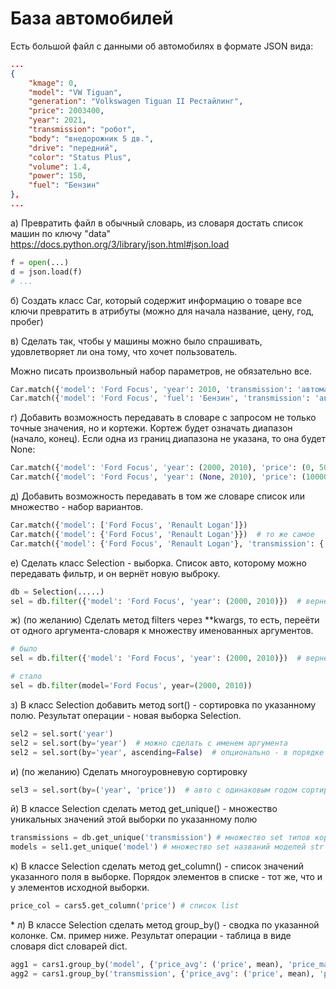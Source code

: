 
# База автомобилей
Есть большой файл с данными об автомобилях в формате JSON вида:

``` json
...
{
	"kmage": 0,
	"model": "VW Tiguan",
	"generation": "Volkswagen Tiguan II Рестайлинг",
	"price": 2003400,
	"year": 2021,
	"transmission": "робот",
	"body": "внедорожник 5 дв.",
	"drive": "передний",
	"color": "Status Plus",
	"volume": 1.4,
	"power": 150,
	"fuel": "Бензин"
},
...
```
а) Превратить файл в обычный словарь, из словаря достать список машин по ключу "data" 
https://docs.python.org/3/library/json.html#json.load
``` python
f = open(...)
d = json.load(f)
# ...
```

б) Создать класс Car, который содержит информацию о товаре
все ключи превратить в атрибуты (можно для начала название, цену, год, пробег)

в) Сделать так, чтобы у машины можно было спрашивать, удовлетворяет ли она тому, что хочет пользователь. 

Можно писать произвольный набор параметров, не обязательно все.
``` python
Car.match({'model': 'Ford Focus', 'year': 2010, 'transmission': 'автомат'})
Car.match({'model': 'Ford Focus', 'fuel': 'Бензин', 'transmission': 'автомат'})
```

г) Добавить возможность передавать в словаре с запросом не только точные значения, но и кортежи. Кортеж будет означать диапазон (начало, конец). Если одна из границ диапазона не указана, то она будет None:
``` python
Car.match({'model': 'Ford Focus', 'year': (2000, 2010), 'price': (0, 500000)})
Car.match({'model': 'Ford Focus', 'year': (None, 2010), 'price': (100000, None)})
```

д) Добавить возможность передавать в том же словаре список или множество - набор вариантов.
``` python
Car.match({'model': ['Ford Focus', 'Renault Logan']})
Car.match({'model': {'Ford Focus', 'Renault Logan'}})  # то же самое
Car.match({'model': {'Ford Focus', 'Renault Logan'}, 'transmission': {'механика', 'вариатор', 'автомат'}})
```

е) Сделать класс Selection - выборка. Список авто, которому можно передавать фильтр, и он вернёт новую выброку.
``` python
db = Selection(.....)
sel = db.filter({'model': 'Ford Focus', 'year': (2000, 2010)})  # вернётся тоже Selection
```

ж) (по желанию) Сделать метод filters через \*\*kwargs, то есть, переёти от одного аргумента-словаря к множеству именованных аргументов.

``` python
# было
sel = db.filter({'model': 'Ford Focus', 'year': (2000, 2010)})  # вернётся тоже Selection

# стало
sel = db.filter(model='Ford Focus', year=(2000, 2010))
```

з) В класс Selection добавить метод sort() - сортировка по указанному полю. Результат операции - новая выборка Selection.
``` python
sel2 = sel.sort('year')
sel2 = sel.sort(by='year')  # можно сделать с именем аргумента
sel2 = sel.sort(by='year', ascending=False)  # опционально - в порядке убывания
```

и) (по желанию) Сделать многоуровневую сортировку
``` python
sel3 = sel.sort(by=('year', 'price'))  # авто с одинаковым годом сортируются по возрастанию цены
```

й) В классе Selection сделать метод get_unique() - множество уникальных значений этой выборки по указанному полю
``` python
transmissions = db.get_unique('transmission') # множество set типов коробки передач (str) в базе данных
models = sel1.get_unique('model') # множество set названий моделей str в выборке sel1
```

к) В классе Selection сделать метод get_column() - список значений указанного поля в выборке. Порядок элементов в списке - тот же, что и у элементов исходной выборки.
``` python
price_col = cars5.get_column('price') # список list
```

\* л) В классе Selection сделать метод group_by() - сводка по указанной колонке. См. пример ниже. Результат операции - таблица в виде словаря dict словарей dict.
``` python
agg1 = cars1.group_by('model', {'price_avg': ('price', mean), 'price_max': ('price', max), 'kmage_min': ('kmage', min)})
agg2 = cars1.group_by('transmission', {'price_avg': ('price', mean), 'price_max': ('price', max), 'price_min': ('price', min)})
```
